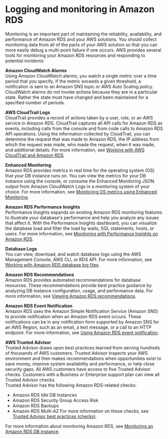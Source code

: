 # Logging and monitoring in Amazon RDS<a name="Overview.LoggingAndMonitoring"></a>

Monitoring is an important part of maintaining the reliability, availability, and performance of Amazon RDS and your AWS solutions\. You should collect monitoring data from all of the parts of your AWS solution so that you can more easily debug a multi\-point failure if one occurs\. AWS provides several tools for monitoring your Amazon RDS resources and responding to potential incidents:

**Amazon CloudWatch Alarms**  
Using Amazon CloudWatch alarms, you watch a single metric over a time period that you specify\. If the metric exceeds a given threshold, a notification is sent to an Amazon SNS topic or AWS Auto Scaling policy\. CloudWatch alarms do not invoke actions because they are in a particular state\. Rather the state must have changed and been maintained for a specified number of periods\.

**AWS CloudTrail Logs**  
CloudTrail provides a record of actions taken by a user, role, or an AWS service in Amazon RDS\. CloudTrail captures all API calls for Amazon RDS as events, including calls from the console and from code calls to Amazon RDS API operations\. Using the information collected by CloudTrail, you can determine the request that was made to Amazon RDS, the IP address from which the request was made, who made the request, when it was made, and additional details\. For more information, see [Working with AWS CloudTrail and Amazon RDS](logging-using-cloudtrail.md)\.

**Enhanced Monitoring**  
Amazon RDS provides metrics in real time for the operating system \(OS\) that your DB instance runs on\. You can view the metrics for your DB instance using the console, or consume the Enhanced Monitoring JSON output from Amazon CloudWatch Logs in a monitoring system of your choice\. For more information, see [Monitoring OS metrics using Enhanced Monitoring](USER_Monitoring.OS.md)\.

**Amazon RDS Performance Insights**  
Performance Insights expands on existing Amazon RDS monitoring features to illustrate your database's performance and help you analyze any issues that affect it\. With the Performance Insights dashboard, you can visualize the database load and filter the load by waits, SQL statements, hosts, or users\. For more information, see [Monitoring with Performance Insights on Amazon RDS](USER_PerfInsights.md)\.

**Database Logs**  
You can view, download, and watch database logs using the AWS Management Console, AWS CLI, or RDS API\. For more information, see [Working with Amazon RDS database log files](USER_LogAccess.md)\.

**Amazon RDS Recommendations**  
Amazon RDS provides automated recommendations for database resources\. These recommendations provide best practice guidance by analyzing DB instance configuration, usage, and performance data\. For more information, see [Viewing Amazon RDS recommendations](accessing-monitoring.md#USER_Recommendations)\.

**Amazon RDS Event Notification**  
Amazon RDS uses the Amazon Simple Notification Service \(Amazon SNS\) to provide notification when an Amazon RDS event occurs\. These notifications can be in any notification form supported by Amazon SNS for an AWS Region, such as an email, a text message, or a call to an HTTP endpoint\. For more information, see [Using Amazon RDS event notification](USER_Events.md)\.

**AWS Trusted Advisor**  
Trusted Advisor draws upon best practices learned from serving hundreds of thousands of AWS customers\. Trusted Advisor inspects your AWS environment and then makes recommendations when opportunities exist to save money, improve system availability and performance, or help close security gaps\. All AWS customers have access to five Trusted Advisor checks\. Customers with a Business or Enterprise support plan can view all Trusted Advisor checks\.   
Trusted Advisor has the following Amazon RDS\-related checks:  
+ Amazon RDS Idle DB Instances
+ Amazon RDS Security Group Access Risk
+ Amazon RDS Backups
+ Amazon RDS Multi\-AZ
For more information on these checks, see [Trusted Advisor best practices \(checks\)](https://aws.amazon.com/premiumsupport/trustedadvisor/best-practices/)\.

For more information about monitoring Amazon RDS, see [Monitoring an Amazon RDS DB instance](CHAP_Monitoring.md)\.